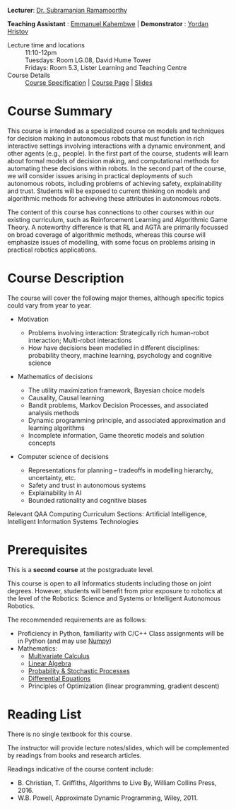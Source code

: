 **Lecturer**: [Dr. Subramanian Ramamoorthy](http://homepages.inf.ed.ac.uk/sramamoo)

**Teaching Assistant** : [Emmanuel Kahembwe](https://www.edinburgh-robotics.org/students/emmanuel-kahembwe) | **Demonstrator** : [Yordan Hristov](https://www.inf.ed.ac.uk/people/students/Yordan_Hristov.html)
<dl>
<dt>Lecture time and locations</dt>
<dd>11:10-12pm</dd>
<dd>Tuesdays: Room LG.08, David Hume Tower</dd>
<dd>Fridays: Room 5.3, Lister Learning and Teaching Centre </dd>
<dt>Course Details</dt>
<dd><a href="http://www.drps.ed.ac.uk/17-18/dpt/cxinfr11090.htm">Course Specification</a> | <a href="http://www.inf.ed.ac.uk/teaching/courses/dmr">Course Page</a>  | <a href="http://www.inf.ed.ac.uk/teaching/courses/dmr/lecturelist.html">Slides</a>  </dd>
</dl>

# [](#summary) Course Summary

This course is intended as a specialized course on models and techniques for decision making in autonomous robots that must function in rich interactive settings involving interactions with a dynamic environment, and other agents (e.g., people). In the first part of the course, students will learn about formal models of decision making, and computational methods for automating these decisions within robots. In the second part of the course, we will consider issues arising in practical deployments of such autonomous robots, including problems of achieving safety, explainability and trust. Students will be exposed to current thinking on models and algorithmic methods for achieving these attributes in autonomous robots.

The content of this course has connections to other courses within our existing curriculum, such as Reinforcement Learning and Algorithmic Game Theory. A noteworthy difference is that RL and AGTA are primarily focussed on broad coverage of algorithmic methods, whereas this course will emphasize issues of modelling, with some focus on problems arising in practical robotics applications.


# [](#themes) Course Description
The course will cover the following major themes, although specific topics could vary from year to year.

*	Motivation
	- Problems involving interaction: Strategically rich human-robot interaction; Multi-robot interactions
	- How have decisions been modelled in different disciplines: probability theory, machine learning, psychology and cognitive science

*	Mathematics of decisions
	- The utility maximization framework, Bayesian choice models
	- Causality, Causal learning
	- Bandit problems, Markov Decision Processes, and associated analysis methods
	- Dynamic programming principle, and associated approximation and learning algorithms
	- Incomplete information, Game theoretic models and solution concepts

*	Computer science of decisions
	- Representations for planning – tradeoffs in modelling hierarchy, uncertainty, etc.
	- Safety and trust in autonomous systems
	- Explainability in AI
	- Bounded rationality and cognitive biases

Relevant QAA Computing Curriculum Sections: Artificial Intelligence, Intelligent Information Systems Technologies

# [](#requisites) Prerequisites
This is a **second course** at the postgraduate level.

This course is open to all Informatics students including those on joint degrees. However, students will benefit from prior exposure to robotics at the level of the Robotics: Science and Systems or Intelligent Autonomous Robotics.

The recommended requirements are as follows:
*	Proficiency in Python, familiarity with C/C++
	Class assignments will be in Python (and may use [Numpy](http://cs231n.github.io/python-numpy-tutorial/))
*	Mathematics:
	- [Multivariate Calculus](https://ocw.mit.edu/courses/mathematics/18-02-multivariable-calculus-fall-2007/)
	- [Linear Algebra](https://ocw.mit.edu/courses/mathematics/18-06-linear-algebra-spring-2010/)
	- [Probability & Stochastic Processes](https://projects.iq.harvard.edu/stat110/youtube)
	- [Differential Equations](https://ocw.mit.edu/courses/mathematics/18-03-differential-equations-spring-2010/)
	- Principles of Optimization (linear programming, gradient descent)

# [](#reading) Reading List

There is no single textbook for this course. 

The instructor will provide lecture notes/slides, which will be complemented by readings from books and research articles.

Readings indicative of the course content include:
-	B. Christian, T. Griffiths, Algorithms to Live By, William Collins Press, 2016.
-	W.B. Powell, Approximate Dynamic Programming, Wiley, 2011.

